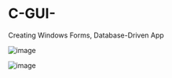 
# C-GUI-
Creating Windows Forms, Database-Driven App

![image](https://user-images.githubusercontent.com/67391846/143774820-732a0b74-ddba-41ff-b1ab-66fbad158138.png)

![image](https://user-images.githubusercontent.com/67391846/143774868-619f7324-f059-49b7-bd70-dc48a6c945f6.png)


